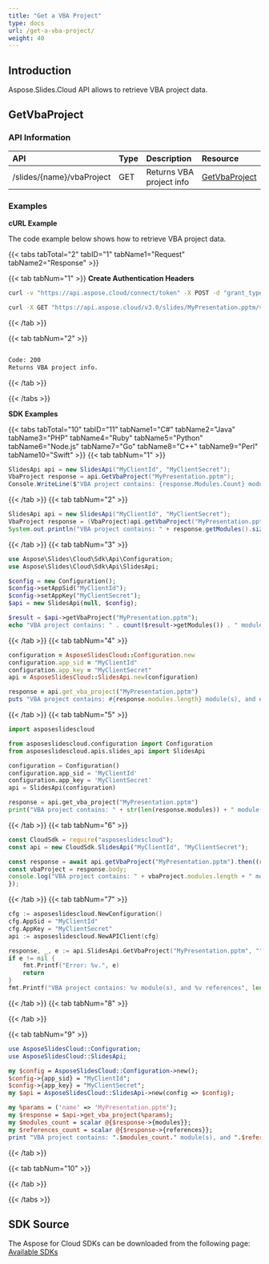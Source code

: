 ```yaml
---
title: "Get a VBA Project"
type: docs
url: /get-a-vba-project/
weight: 40
---
```

## **Introduction**
Aspose.Slides.Cloud API allows to retrieve VBA project data. 
## **GetVbaProject**
### **API Information**
|**API**|**Type**|**Description**|**Resource**|
| :- | :- | :- | :- |
/slides/{name}/vbaProject|GET|Returns VBA project info|[GetVbaProject](#)
### **Examples**
**cURL Example**

The code example below shows how to retrieve VBA project data.

{{< tabs tabTotal="2" tabID="1" tabName1="Request" tabName2="Response" >}}

{{< tab tabNum="1" >}}
**Create Authentication Headers**
```sh
curl -v "https://api.aspose.cloud/connect/token" -X POST -d "grant_type=client_credentials&client_id=XXXX&client_secret=XXXX-XX" -H "Content-Type: application/x-www-form-urlencoded" -H "Accept: application/json"
```

```sh
curl -X GET "https://api.aspose.cloud/v3.0/slides/MyPresentation.pptm/vbaProject" -H "Authorization: Bearer [Access Token]" -H "Content-Type: text/json"
```

{{< /tab >}}

{{< tab tabNum="2" >}}
```sh

Code: 200
Returns VBA project info.

```
{{< /tab >}}

{{< /tabs >}}

**SDK Examples**

{{< tabs tabTotal="10" tabID="11" tabName1="C#" tabName2="Java" tabName3="PHP" tabName4="Ruby" tabName5="Python" tabName6="Node.js" tabName7="Go" tabName8="C++" tabName9="Perl" tabName10="Swift" >}}
{{< tab tabNum="1" >}}

```csharp
SlidesApi api = new SlidesApi("MyClientId", "MyClientSecret");
VbaProject response = api.GetVbaProject("MyPresentation.pptm");
Console.WriteLine($"VBA project contains: {response.Modules.Count} module(s), and {response.References.Count} references");
```

{{< /tab >}}
{{< tab tabNum="2" >}}

```java
SlidesApi api = new SlidesApi("MyClientId", "MyClientSecret");
VbaProject response = (VbaProject)api.getVbaProject("MyPresentation.pptm", null, null, null);
System.out.println("VBA project contains: " + response.getModules().size() + " module(s), and " + response.getReferences().size() + " references");
```
{{< /tab >}}
{{< tab tabNum="3" >}}

```php
use Aspose\Slides\Cloud\Sdk\Api\Configuration;
use Aspose\Slides\Cloud\Sdk\Api\SlidesApi;

$config = new Configuration();
$config->setAppSid("MyClientId");
$config->setAppKey("MyClientSecret");
$api = new SlidesApi(null, $config);

$result = $api->getVbaProject("MyPresentation.pptm");
echo "VBA project contains: " . count($result->getModules()) . " module(s), and " . count($result->getReferences()) . " references";
```

{{< /tab >}}
{{< tab tabNum="4" >}}

```ruby
configuration = AsposeSlidesCloud::Configuration.new
configuration.app_sid = "MyClientId"
configuration.app_key = "MyClientSecret"
api = AsposeSlidesCloud::SlidesApi.new(configuration)

response = api.get_vba_project("MyPresentation.pptm")
puts "VBA project contains: #{response.modules.length} module(s), and #{response.references.length} references"
```

{{< /tab >}}
{{< tab tabNum="5" >}}

```python
import asposeslidescloud

from asposeslidescloud.configuration import Configuration
from asposeslidescloud.apis.slides_api import SlidesApi

configuration = Configuration()
configuration.app_sid = 'MyClientId'
configuration.app_key = 'MyClientSecret'
api = SlidesApi(configuration)

response = api.get_vba_project("MyPresentation.pptm")
print("VBA project contains: " + str(len(response.modules)) + " module(s), and " + str(len(response.references)) + " references")
```

{{< /tab >}}
{{< tab tabNum="6" >}}

```javascript
const CloudSdk = require("asposeslidescloud");
const api = new CloudSdk.SlidesApi("MyClientId", "MyClientSecret");

const response = await api.getVbaProject("MyPresentation.pptm").then((response) => {
const vbaProject = response.body;
console.log("VBA project contains: " + vbaProject.modules.length + " module(s), and " + vbaProject.references.length + " references");
});
```
{{< /tab >}}
{{< tab tabNum="7" >}}

```go
cfg := asposeslidescloud.NewConfiguration()
cfg.AppSid = "MyClientId"
cfg.AppKey = "MyClientSecret"
api := asposeslidescloud.NewAPIClient(cfg)

response, _, e := api.SlidesApi.GetVbaProject("MyPresentation.pptm", "", "", "")
if e != nil {
    fmt.Printf("Error: %v.", e)
    return
}
fmt.Printf("VBA project contains: %v module(s), and %v references", len(response.GetModules()), len(response.GetReferences()))
```

{{< /tab >}}
{{< tab tabNum="8" >}}

{{< /tab >}}

{{< tab tabNum="9" >}}

```perl
use AsposeSlidesCloud::Configuration;
use AsposeSlidesCloud::SlidesApi;

my $config = AsposeSlidesCloud::Configuration->new();
$config->{app_sid} = "MyClientId";
$config->{app_key} = "MyClientSecret";
my $api = AsposeSlidesCloud::SlidesApi->new(config => $config);

my %params = ('name' => 'MyPresentation.pptm');
my $response = $api->get_vba_project(%params);
my $modules_count = scalar @{$response->{modules}};
my $references_count = scalar @{$response->{references}};
print "VBA project contains: ".$modules_count." module(s), and ".$references_count." references";
```

{{< /tab >}}

{{< tab tabNum="10" >}}

{{< /tab >}}

{{< /tabs >}}
## **SDK Source**

The Aspose for Cloud SDKs can be downloaded from the following page: [Available SDKs](/slides/available-sdks/)

